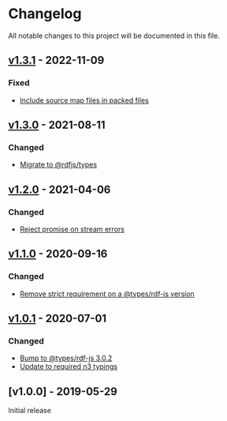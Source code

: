 # Changelog
All notable changes to this project will be documented in this file.

<a name="v1.3.1"></a>
## [v1.3.1](https://github.com/rubensworks/rdf-store-stream.js/compare/v1.3.0...v1.3.1) - 2022-11-09

### Fixed
* [Include source map files in packed files](https://github.com/rubensworks/rdf-store-stream.js/commit/81218b7ee89bc1ddff0414b63d730bf4b5cb3b8f)

<a name="v1.3.0"></a>
## [v1.3.0](https://github.com/rubensworks/rdf-store-stream.js/compare/v1.2.0...v1.3.0) - 2021-08-11

### Changed
* [Migrate to @rdfjs/types](https://github.com/rubensworks/rdf-store-stream.js/commit/7b41acad79914cb1375e99b5b940a5c07e449284)

<a name="v1.2.0"></a>
## [v1.2.0](https://github.com/rubensworks/rdf-store-stream.js/compare/v1.1.0...v1.2.0) - 2021-04-06

### Changed
* [Reject promise on stream errors](https://github.com/rubensworks/rdf-store-stream.js/commit/84d5e108ba2490af74de9baa1615be86a81739c8)

<a name="v1.1.0"></a>
## [v1.1.0](https://github.com/rubensworks/rdf-store-stream.js/compare/v1.0.1...v1.1.0) - 2020-09-16

### Changed
* [Remove strict requirement on a @types/rdf-js version](https://github.com/rubensworks/rdf-store-stream.js/commit/aef6804d84efb9291bbc58d21fa30737ed20a095)

<a name="v1.0.1"></a>
## [v1.0.1](https://github.com/rubensworks/rdf-store-stream.js/compare/v1.0.0...v1.0.1) - 2020-07-01

### Changed
* [Bump to @types/rdf-js 3.0.2](https://github.com/rubensworks/rdf-store-stream.js/commit/286ea9a69ebad3f663fe8642eee18abaef06efe6)
* [Update to required n3 typings](https://github.com/rubensworks/rdf-store-stream.js/commit/c68408bcc328a08d7899777d206f1eef91318970)

<a name="v1.0.0"></a>
## [v1.0.0] - 2019-05-29

Initial release
